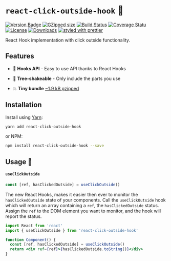 # `react-click-outside-hook` 🎣

[![Version Badge][npm-version-svg]][package-url]
[![GZipped size][npm-minzip-svg]][bundlephobia-url]
[![Build Status][travis-svg]][travis-url]
[![Coverage Statu][coveralls-svg]][coveralls-url]
[![License][license-image]][license-url]
[![Downloads][downloads-image]][downloads-url]
[![styled with prettier][prettier-svg]][prettier-url]

React Hook implementation with click outside functionality.

## Features

- 🎣 **Hooks API** - Easy to use API thanks to React Hooks

- 🌳 **Tree-shakeable** - Only include the parts you use
- 💥 **Tiny bundle** [~1.9 kB gzipped][bundlephobia-url]

## Installation

Install using [Yarn](https://yarnpkg.com):

```sh
yarn add react-click-outside-hook
```

or NPM:

```sh
npm install react-click-outside-hook --save
```

## Usage 🎣

#### `useClickOutside`

```js
const [ref, hasClickedOutside] = useClickOutside()
```

The new React Hooks, makes it easier then ever to monitor the `hasClickedOutside` state of
your components. Call the `useClickOutside` hook which will return an array containing a `ref`, the
`hasClickedOutside` status.
Assign the `ref` to the DOM element you want to monitor, and the hook will
report the status.

```jsx
import React from 'react'
import { useClickOutside } from 'react-click-outside-hook'

function Component() {
  const [ref, hasClickedOutside] = useClickOutside()
  return <div ref={ref}>{hasClickedOutside.toString()}</div>
}
```

[package-url]: https://npmjs.org/package/react-clickoutside-hook-
[npm-version-svg]: https://img.shields.io/npm/v/react-click-outside-hook.svg
[npm-minzip-svg]: https://img.shields.io/bundlephobia/minzip/react.svg
[bundlephobia-url]: https://bundlephobia.com/result?p=react-clickoutside-hook-
[travis-svg]: https://travis-ci.org/thebuilder/react-click-outside-hook.svg
[travis-url]: https://travis-ci.org/thebuilder/react-clickoutside-hook-
[coveralls-svg]: https://coveralls.io/repos/github/thebuilder/react-click-outside-hook/badge.svg?branch=master
[coveralls-url]: https://coveralls.io/github/thebuilder/react-click-outside-hook?branch=master
[license-image]: http://img.shields.io/npm/l/react-click-outside-hook.svg
[license-url]: LICENSE
[downloads-image]: http://img.shields.io/npm/dm/react-click-outside-hook.svg
[downloads-url]: http://npm-stat.com/charts.html?package=react-clickoutside-hook-
[prettier-svg]: https://img.shields.io/badge/styled_with-prettier-ff69b4.svg
[prettier-url]: https://github.com/prettier/prettier
